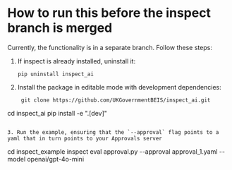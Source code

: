 # How to run this before the inspect branch is merged

Currently, the functionality is in a separate branch. Follow these steps:

1. If inspect is already installed, uninstall it:

   ```
   pip uninstall inspect_ai
   ```

2. Install the package in editable mode with development dependencies:

   ```
    git clone https://github.com/UKGovernmentBEIS/inspect_ai.git
 cd inspect_ai
 pip install -e ".[dev]"
   ```

3. Run the example, ensuring that the `--approval` flag points to a yaml that in turn points to your Approvals server

   ```
   cd inspect_example
   inspect eval approval.py --approval approval_1.yaml --model openai/gpt-4o-mini
   ```

